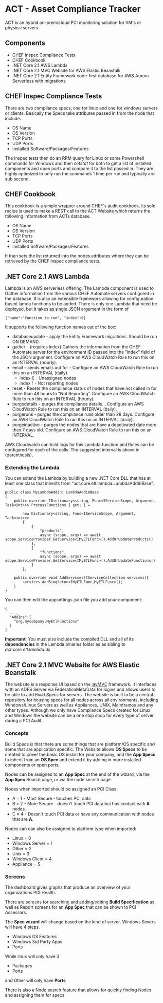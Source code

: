 # ACT - Asset Compliance Tracker
ACT is an hybrid on-prem/cloud PCI monitoring solution for VM's or physical servers.

## Components
- CHEF Inspec Compliance Tests
- CHEF Cookbook
- .NET Core 2.1 AWS Lambda
- .NET Core 2.1 MVC Website for AWS Elastic Beanstalk
- .NET Core 2.1 Entity Framework code-first database for AWS Aurora Serverless with migrations

## CHEF Inspec Compliance Tests
There are two compliance specs, one for linux and one for windows servers or clients.  Basically the Specs take attributes passed in from the node that include:
- OS Name
- OS Version
- TCP Ports
- UDP Ports
- Installed Software/Packages/Features

The Inspec tests then do an RPM query for Linux or some Powershell commands for Windows and then *netstat* for both to get a list of installed components and open ports and compare it to the list passed in.  They are highly optimized to only run the commands 1 time per run and typically are sub second.

## CHEF Cookbook
This cookbook is a simple wrapper around CHEF's audit cookbook.  its sole recipe is used to make a REST call to the ACT Website which returns the following information from ACTs database.
- OS Name
- OS Version
- TCP Ports
- UDP Ports
- Installed Software/Packages/Features

It then sets the list returned into the nodes attributes where they can be retrieved by the CHEF Inspec compliance tests.

## .NET Core 2.1 AWS Lambda
Lambda is an AWS serverless offering. The Lambda component is used to Gather information from the various CHEF Automate servers configured in the database.  It is also an extensible framework allowing for configuration based lamda functions to be added.  There is only one Lambda that need be deployed, but it takes as single JSON argument in the form of

    {"name":"function to run", "index":0}

It supports the following function names out of the box:
- databaseupdate - apply the Entity Framework migrations.  Should be run ON DEMAND.
- gather - (requires index) Gathers the information from the CHEF Automate server for the environment ID passed into the "index" field of the JSON argument. Configure an AWS CloudWatch Rule to run this on an INTERVAL (hourly).
- email - sends emails out for  - Configure an AWS CloudWatch Rule to run this on an INTERVAL (daily).
  - index 0 - Unassigned nodes
  - index 1 - Not reporting nodes
- reset - Resets the compliance status of nodes that have not called in for more than 48 hours to "Not Reporting".  Configure an AWS CloudWatch Rule to run this on an INTERVAL (hourly).
- purgedetails - purges the compliance details. .  Configure an AWS CloudWatch Rule to run this on an INTERVAL (daily).
- purgeruns - purges the compliance runs older than 28 days.  Configure an AWS CloudWatch Rule to run this on an INTERVAL (daily).
- purgeinactive - purges the nodes that are have a deactivated date more than 7 days old.  Configure an AWS CloudWatch Rule to run this on an INTERVAL.

AWS Cloudwatch can hold logs for this Lambda function and Rules can be configured for each of the calls.  The suggested interval is above in (parenthesis).

### Extending the Lambda
You can extend the Lambda by building a new .NET Core DLL that has at least one class that inherits from "act.core.etl.lambda.LambdaAddInBase".  

    public class MyLambdaAddin: LambdaAddinBase
    {
        public override IDictionary<string, Func<IServiceScope, Argument, Task<int>>> ProcessFunctions { get; } =

            new Dictionary<string, Func<IServiceScope, Argument, Task<int>>>
            {
                {
                    "products",
                    async (scope, args) => await scope.ServiceProvider.GetService<IMyETLFunc>().AddOrUpdateProducts()
                },
                {
                    "functions",
                    async (scope, args) => await scope.ServiceProvider.GetService<IMyETLFunc>().AddOrUpdateFunctions()
                }
            };

        public override void AddServices(IServiceCollection services){
            services.AddSingleton<IMyETLFunc,MyETLFunc>();
        }
    }

You can then edit the appsettings.json file you add your component:

    {
      ...,
      "AddIns":[
        "org.mycompany.MyEtlFunctions"
      ]
    }

**Important**: You must also include the compiled DLL and all of its **dependencies** in the Lambda binaries folder as as sibling to *act.core.etl.lambda.dll*

## .NET Core 2.1 MVC Website for AWS Elastic Beanstalk
The website is a response UI based on the [jayMVC](https://github.com/unscrum/jaymvc) framework.  It interfaces with an ADFS Server via FederationMetaData for logins and allows users to be able to add *Build Specs* for servers. The website is built to be a central repository for housing specs for all nodes across all environments, including Windows/Linux Servers as well as Appliances, UNIX, Mainframes and any other types.  Although we only have Compliance Specs created for Linux and Windows the website can be a one stop shop for every type of server during a PCI Audit.

### Concepts
 Build Specs is that there are some things that are platform/OS specific and some that are application specific.  The Website allows **OS Specs** to be created to cover the basic OS install for your company, and the **App  Specs** to inherit from an **OS Spec** and extend it by adding in more installed components or open ports.

 Nodes can be assigned to an **App Spec** at the end of the wizard, via the **App Spec** Search page, or via the node search page.  

 Nodes when imported should be assigned an PCI Class:
  - A = 1 - Most Secure - touches PCI data
  - B = 2 - More Secure - doesn't touch PCI data but has contact with **A** nodes.
  - C = 4 - Doesn't touch PCI data or have any communication with nodes that are **A**.

  Nodes can can also be assigned to platform type when imported:
  - Linux = 0
  - Windows Server = 1
  - Other = 2
  - Unix = 3
  - Windows Client = 4
  - Appliance = 5

### Screens
The dashboard gives graphs that produce an overview of your organizations PCI Health.

There are screens for searching and adding/editing **Build Specification** as well as Report screens for an **App Spec** that can be shown to PCI Assessors.

The **Spec wizard** will change based on the kind of server. Windows Severs will have 4 steps.
- Windows OS Features
- Windows 3rd Party Apps
- Ports

While linux will only have 3
- Packages
- Ports

and Other will only have **Ports**

There is also a Node search feature that allows for quickly finding Nodes and assigning them for specs.
